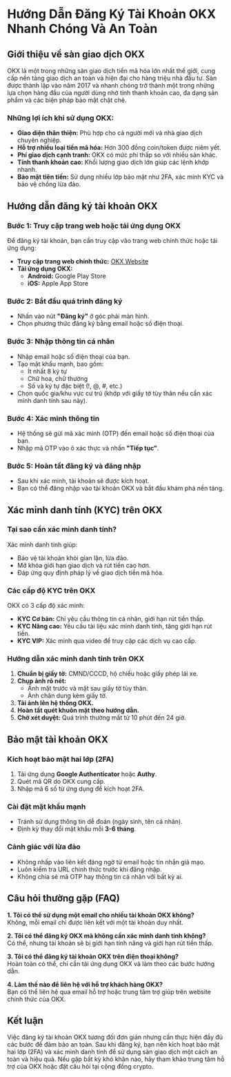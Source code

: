 # Hướng Dẫn Đăng Ký Tài Khoản OKX Nhanh Chóng Và An Toàn

## Giới thiệu về sàn giao dịch OKX

OKX là một trong những sàn giao dịch tiền mã hóa lớn nhất thế giới, cung cấp nền tảng giao dịch an toàn và hiện đại cho hàng triệu nhà đầu tư. Sàn được thành lập vào năm 2017 và nhanh chóng trở thành một trong những lựa chọn hàng đầu của người dùng nhờ tính thanh khoản cao, đa dạng sản phẩm và các biện pháp bảo mật chặt chẽ.

### Những lợi ích khi sử dụng OKX:
- **Giao diện thân thiện:** Phù hợp cho cả người mới và nhà giao dịch chuyên nghiệp.
- **Hỗ trợ nhiều loại tiền mã hóa:** Hơn 300 đồng coin/token được niêm yết.
- **Phí giao dịch cạnh tranh:** OKX có mức phí thấp so với nhiều sàn khác.
- **Tính thanh khoản cao:** Khối lượng giao dịch lớn giúp các lệnh khớp nhanh.
- **Bảo mật tiên tiến:** Sử dụng nhiều lớp bảo mật như 2FA, xác minh KYC và bảo vệ chống lừa đảo.

## Hướng dẫn đăng ký tài khoản OKX

### Bước 1: Truy cập trang web hoặc tải ứng dụng OKX

Để đăng ký tài khoản, bạn cần truy cập vào trang web chính thức hoặc tải ứng dụng:
- **Truy cập trang web chính thức:** [OKX Website](https://www.okx.com)
- **Tải ứng dụng OKX:**
  - **Android:** Google Play Store
  - **iOS:** Apple App Store

### Bước 2: Bắt đầu quá trình đăng ký
- Nhấn vào nút **"Đăng ký"** ở góc phải màn hình.
- Chọn phương thức đăng ký bằng email hoặc số điện thoại.

### Bước 3: Nhập thông tin cá nhân
- Nhập email hoặc số điện thoại của bạn.
- Tạo mật khẩu mạnh, bao gồm:
  - Ít nhất 8 ký tự
  - Chữ hoa, chữ thường
  - Số và ký tự đặc biệt (!, @, #, etc.)
- Chọn quốc gia/khu vực cư trú (khớp với giấy tờ tùy thân nếu cần xác minh danh tính sau này).

### Bước 4: Xác minh thông tin
- Hệ thống sẽ gửi mã xác minh (OTP) đến email hoặc số điện thoại của bạn.
- Nhập mã OTP vào ô xác thực và nhấn **"Tiếp tục"**.

### Bước 5: Hoàn tất đăng ký và đăng nhập
- Sau khi xác minh, tài khoản sẽ được kích hoạt.
- Bạn có thể đăng nhập vào tài khoản OKX và bắt đầu khám phá nền tảng.

## Xác minh danh tính (KYC) trên OKX

### Tại sao cần xác minh danh tính?
Xác minh danh tính giúp:
- Bảo vệ tài khoản khỏi gian lận, lừa đảo.
- Mở khóa giới hạn giao dịch và rút tiền cao hơn.
- Đáp ứng quy định pháp lý về giao dịch tiền mã hóa.

### Các cấp độ KYC trên OKX
OKX có 3 cấp độ xác minh:
- **KYC Cơ bản:** Chỉ yêu cầu thông tin cá nhân, giới hạn rút tiền thấp.
- **KYC Nâng cao:** Yêu cầu tài liệu xác minh danh tính, tăng giới hạn rút tiền.
- **KYC VIP:** Xác minh qua video để truy cập các dịch vụ cao cấp.

### Hướng dẫn xác minh danh tính trên OKX
1. **Chuẩn bị giấy tờ:** CMND/CCCD, hộ chiếu hoặc giấy phép lái xe.
2. **Chụp ảnh rõ nét:**
   - Ảnh mặt trước và mặt sau giấy tờ tùy thân.
   - Ảnh chân dung kèm giấy tờ.
3. **Tải ảnh lên hệ thống OKX.**
4. **Hoàn tất quét khuôn mặt theo hướng dẫn.**
5. **Chờ xét duyệt:** Quá trình thường mất từ 10 phút đến 24 giờ.

## Bảo mật tài khoản OKX

### Kích hoạt bảo mật hai lớp (2FA)
1. Tải ứng dụng **Google Authenticator** hoặc **Authy**.
2. Quét mã QR do OKX cung cấp.
3. Nhập mã 6 số từ ứng dụng để kích hoạt 2FA.

### Cài đặt mật khẩu mạnh
- Tránh sử dụng thông tin dễ đoán (ngày sinh, tên cá nhân).
- Định kỳ thay đổi mật khẩu mỗi **3-6 tháng**.

### Cảnh giác với lừa đảo
- Không nhấp vào liên kết đáng ngờ từ email hoặc tin nhắn giả mạo.
- Luôn kiểm tra URL chính thức trước khi đăng nhập.
- Không chia sẻ mã OTP hay thông tin cá nhân với bất kỳ ai.

## Câu hỏi thường gặp (FAQ)

**1. Tôi có thể sử dụng một email cho nhiều tài khoản OKX không?**  
Không, mỗi email chỉ được liên kết với một tài khoản duy nhất.

**2. Tôi có thể đăng ký OKX mà không cần xác minh danh tính không?**  
Có thể, nhưng tài khoản sẽ bị giới hạn tính năng và giới hạn rút tiền thấp.

**3. Tôi có thể đăng ký tài khoản OKX trên điện thoại không?**  
Hoàn toàn có thể, chỉ cần tải ứng dụng OKX và làm theo các bước hướng dẫn.

**4. Làm thế nào để liên hệ với hỗ trợ khách hàng OKX?**  
Bạn có thể liên hệ qua email hỗ trợ hoặc trung tâm trợ giúp trên website chính thức của OKX.

## Kết luận

Việc đăng ký tài khoản OKX tương đối đơn giản nhưng cần thực hiện đầy đủ các bước để đảm bảo an toàn. Sau khi đăng ký, bạn nên kích hoạt bảo mật hai lớp (2FA) và xác minh danh tính để sử dụng sàn giao dịch một cách an toàn và hiệu quả. Nếu gặp bất kỳ khó khăn nào, hãy tham khảo trung tâm hỗ trợ của OKX hoặc đặt câu hỏi tại cộng đồng crypto.
